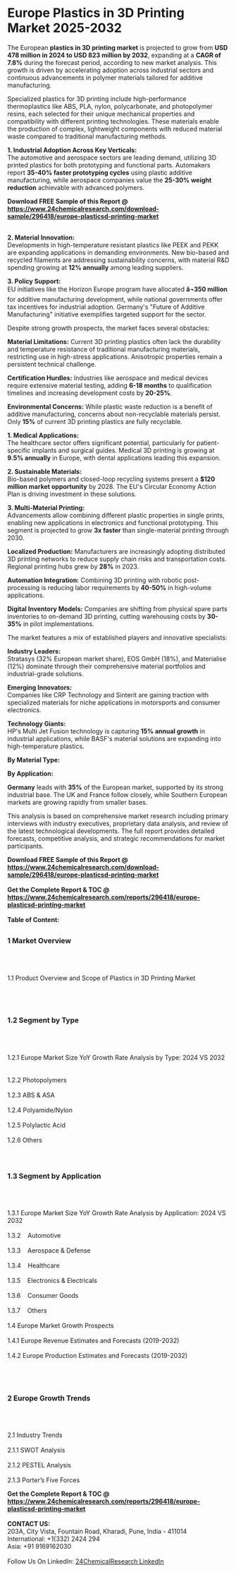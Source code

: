 <h1>Europe Plastics in 3D Printing Market 2025-2032</h1><p>The European <strong>plastics in 3D printing market</strong> is projected to grow from <strong>USD 478 million in 2024 to USD 823 million by 2032</strong>, expanding at a <strong>CAGR of 7.8%</strong> during the forecast period, according to new market analysis. This growth is driven by accelerating adoption across industrial sectors and continuous advancements in polymer materials tailored for additive manufacturing.</p><p>Specialized plastics for 3D printing include high-performance thermoplastics like ABS, PLA, nylon, polycarbonate, and photopolymer resins, each selected for their unique mechanical properties and compatibility with different printing technologies. These materials enable the production of complex, lightweight components with reduced material waste compared to traditional manufacturing methods.</p><p><strong>1. Industrial Adoption Across Key Verticals:</strong><br>
The automotive and aerospace sectors are leading demand, utilizing 3D printed plastics for both prototyping and functional parts. Automakers report <strong>35-40% faster prototyping cycles</strong> using plastic additive manufacturing, while aerospace companies value the <strong>25-30% weight reduction</strong> achievable with advanced polymers.</p><div><b>Download FREE Sample of this Report @ 
            <a href="https://www.24chemicalresearch.com/download-sample/296418/europe-plasticsd-printing-market">
            https://www.24chemicalresearch.com/download-sample/296418/europe-plasticsd-printing-market</a></b></div><br><p><strong>2. Material Innovation:</strong><br>
Developments in high-temperature resistant plastics like PEEK and PEKK are expanding applications in demanding environments. New bio-based and recycled filaments are addressing sustainability concerns, with material R&amp;D spending growing at <strong>12% annually</strong> among leading suppliers.</p><p><strong>3. Policy Support:</strong><br>
EU initiatives like the Horizon Europe program have allocated <strong>â¬350 million</strong> for additive manufacturing development, while national governments offer tax incentives for industrial adoption. Germany's "Future of Additive Manufacturing" initiative exemplifies targeted support for the sector.</p><p>Despite strong growth prospects, the market faces several obstacles:</p><p><strong>Material Limitations:</strong> Current 3D printing plastics often lack the durability and temperature resistance of traditional manufacturing materials, restricting use in high-stress applications. Anisotropic properties remain a persistent technical challenge.</p><p><strong>Certification Hurdles:</strong> Industries like aerospace and medical devices require extensive material testing, adding <strong>6-18 months</strong> to qualification timelines and increasing development costs by <strong>20-25%</strong>.</p><p><strong>Environmental Concerns:</strong> While plastic waste reduction is a benefit of additive manufacturing, concerns about non-recyclable materials persist. Only <strong>15%</strong> of current 3D printing plastics are fully recyclable.</p><p><strong>1. Medical Applications:</strong><br>
The healthcare sector offers significant potential, particularly for patient-specific implants and surgical guides. Medical 3D printing is growing at <strong>9.5% annually</strong> in Europe, with dental applications leading this expansion.</p><p><strong>2. Sustainable Materials:</strong><br>
Bio-based polymers and closed-loop recycling systems present a <strong>$120 million market opportunity</strong> by 2028. The EU's Circular Economy Action Plan is driving investment in these solutions.</p><p><strong>3. Multi-Material Printing:</strong><br>
Advancements allow combining different plastic properties in single prints, enabling new applications in electronics and functional prototyping. This segment is projected to grow <strong>3x faster</strong> than single-material printing through 2030.</p><p><strong>Localized Production:</strong> Manufacturers are increasingly adopting distributed 3D printing networks to reduce supply chain risks and transportation costs. Regional printing hubs grew by <strong>28%</strong> in 2023.</p><p><strong>Automation Integration:</strong> Combining 3D printing with robotic post-processing is reducing labor requirements by <strong>40-50%</strong> in high-volume applications.</p><p><strong>Digital Inventory Models:</strong> Companies are shifting from physical spare parts inventories to on-demand 3D printing, cutting warehousing costs by <strong>30-35%</strong> in pilot implementations.</p><p>The market features a mix of established players and innovative specialists:</p><p><strong>Industry Leaders:</strong><br>
Stratasys (32% European market share), EOS GmbH (18%), and Materialise (12%) dominate through their comprehensive material portfolios and industrial-grade solutions.</p><p><strong>Emerging Innovators:</strong><br>
Companies like CRP Technology and Sinterit are gaining traction with specialized materials for niche applications in motorsports and consumer electronics.</p><p><strong>Technology Giants:</strong><br>
HP's Multi Jet Fusion technology is capturing <strong>15% annual growth</strong> in industrial applications, while BASF's material solutions are expanding into high-temperature plastics.</p><p><strong>By Material Type:</strong></p><p><strong>By Application:</strong></p><p><strong>Germany</strong> leads with <strong>35%</strong> of the European market, supported by its strong industrial base. The UK and France follow closely, while Southern European markets are growing rapidly from smaller bases.</p><p>This analysis is based on comprehensive market research including primary interviews with industry executives, proprietary data analysis, and review of the latest technological developments. The full report provides detailed forecasts, competitive analysis, and strategic recommendations for market participants.</p><div><b>Download FREE Sample of this Report @ 
            <a href="https://www.24chemicalresearch.com/download-sample/296418/europe-plasticsd-printing-market">
            https://www.24chemicalresearch.com/download-sample/296418/europe-plasticsd-printing-market</a></b></div><br><div><b>Get the Complete Report & TOC @ 
            <a href="https://www.24chemicalresearch.com/reports/296418/europe-plasticsd-printing-market">
            https://www.24chemicalresearch.com/reports/296418/europe-plasticsd-printing-market</a></b></div><br>
            <b>Table of Content:</b><p><h2><span style="font-size:16px"><strong>1 Market Overview&nbsp;&nbsp; &nbsp;</strong></span></h2><br />
<br />
<p>1.1 Product Overview and Scope of Plastics in 3D Printing Market&nbsp;</p><br />
<br />
<h2><strong><span style="font-size:16px">1.2 Segment by Type&nbsp;&nbsp; &nbsp;</span></strong></h2><br />
<br />
<p>1.2.1 Europe Market Size YoY Growth Rate Analysis by Type: 2024 VS 2032&nbsp;&nbsp; &nbsp;<br /><br />
1.2.2 Photopolymers&nbsp;&nbsp; &nbsp;<br /><br />
1.2.3 ABS & ASA<br /><br />
1.2.4 Polyamide/Nylon<br /><br />
1.2.5 Polylactic Acid<br /><br />
1.2.6 Others<br /><br />
<br />
<h2><span style="font-size:16px"><strong>1.3 Segment by Application&nbsp;&nbsp;</strong></span></h2><br />
<br />
<p>1.3.1 Europe Market Size YoY Growth Rate Analysis by Application: 2024 VS 2032&nbsp;&nbsp; &nbsp;<br /><br />
1.3.2&nbsp;&nbsp; &nbsp;Automotive<br /><br />
1.3.3&nbsp;&nbsp; &nbsp;Aerospace & Defense<br /><br />
1.3.4&nbsp;&nbsp; &nbsp;Healthcare<br /><br />
1.3.5&nbsp;&nbsp; &nbsp;Electronics & Electricals<br /><br />
1.3.6&nbsp;&nbsp; &nbsp;Consumer Goods<br /><br />
1.3.7&nbsp;&nbsp; &nbsp;Others<br /><br />
1.4 Europe Market Growth Prospects&nbsp;&nbsp; &nbsp;<br /><br />
1.4.1 Europe Revenue Estimates and Forecasts (2019-2032)&nbsp;&nbsp; &nbsp;<br /><br />
1.4.2 Europe Production Estimates and Forecasts (2019-2032)&nbsp;&nbsp;</p><br />
<br />
<h2><span style="font-size:16px"><strong>2 Europe Growth Trends&nbsp;&nbsp; &nbsp;</strong></span></h2><br />
<br />
<p>2.1 Industry Trends&nbsp;&nbsp; &nbsp;<br /><br />
2.1.1 SWOT Analysis&nbsp;&nbsp; &nbsp;<br /><br />
2.1.2 PESTEL Analysis&nbsp;&nbsp; &nbsp;<br /><br />
2.1.3 Porter&rsquo;s Five Forces </p><div><b>Get the Complete Report & TOC @ 
            <a href="https://www.24chemicalresearch.com/reports/296418/europe-plasticsd-printing-market">
            https://www.24chemicalresearch.com/reports/296418/europe-plasticsd-printing-market</a></b></div><br><b>CONTACT US:</b><br>
            203A, City Vista, Fountain Road, Kharadi, Pune, India - 411014<br>
            International: +1(332) 2424 294<br>
            Asia: +91 9169162030 <br><br>
            Follow Us On LinkedIn: <a href="https://www.linkedin.com/company/24chemicalresearch/">24ChemicalResearch LinkedIn</a>